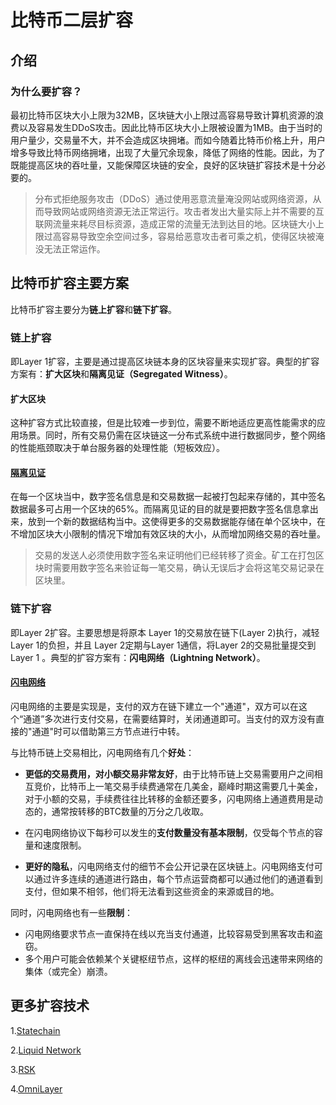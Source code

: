 # 比特币二层扩容

## 介绍

### 为什么要扩容？

最初比特币区块大小上限为32MB，区块链大小上限过高容易导致计算机资源的浪费以及容易发生DDoS攻击。因此比特币区块大小上限被设置为1MB。由于当时的用户量少，交易量不大，并不会造成区块拥堵。而如今随着比特币价格上升，用户增多导致比特币网络拥堵，出现了大量冗余现象，降低了网络的性能。因此，为了既能提高区块的吞吐量，又能保障区块链的安全，良好的区块链扩容技术是十分必要的。

> 分布式拒绝服务攻击（DDoS）通过使用恶意流量淹没网站或网络资源，从而导致网站或网络资源无法正常运行。攻击者发出大量实际上并不需要的互联网流量来耗尽目标资源，造成正常的流量无法到达目的地。区块链大小上限过高容易导致空余空间过多，容易给恶意攻击者可乘之机，使得区块被淹没无法正常运作。

## 比特币扩容主要方案

比特币扩容主要分为**链上扩容**和**链下扩容**。

### 链上扩容

即Layer 1扩容，主要是通过提高区块链本身的区块容量来实现扩容。典型的扩容方案有：**扩大区块**和**隔离见证（Segregated Witness）**。

#### 扩大区块

这种扩容方式比较直接，但是比较难一步到位，需要不断地适应更高性能需求的应用场景。同时，所有交易仍需在区块链这一分布式系统中进行数据同步，整个网络的性能瓶颈取决于单台服务器的处理性能（短板效应）。

#### [隔离见证](/bitcoin/比特币主网/隔离见证.md)

在每一个区块当中，数字签名信息是和交易数据一起被打包起来存储的，其中签名数据最多可占用一个区块的65%。而隔离见证的目的就是要把数字签名信息拿出来，放到一个新的数据结构当中。这使得更多的交易数据能存储在单个区块中，在不增加区块大小限制的情况下增加有效区块的大小，从而增加网络交易的吞吐量。

> 交易的发送人必须使用数字签名来证明他们已经转移了资金。矿工在打包区块时需要用数字签名来验证每一笔交易，确认无误后才会将这笔交易记录在区块里。

### 链下扩容

即Layer 2扩容。主要思想是将原本 Layer 1的交易放在链下(Layer 2)执行，减轻 Layer 1的负担，并且 Layer 2定期与Layer 1通信，将Layer 2的交易批量提交到 Layer 1 。典型的扩容方案有：**闪电网络（Lightning Network）**。

#### [闪电网络](/bitcoin/二层扩容/闪电网络.md)

闪电网络的主要是实现是，支付的双方在链下建立一个"通道"，双方可以在这个“通道”多次进行支付交易，在需要结算时，关闭通道即可。当支付的双方没有直接的"通道"时可以借助第三方节点进行中转。

与比特币链上交易相比，闪电网络有几个**好处**：

+ **更低的交易费用，对小额交易非常友好**，由于比特币链上交易需要用户之间相互竞价，比特币上一笔交易手续费通常在几美金，巅峰时期这需要几十美金，对于小额的交易，手续费往往比转移的金额还要多，闪电网络上通道费用是动态的，通常按转移的BTC数量的万分之几收取。

+ 在闪电网络协议下每秒可以发生的**支付数量没有基本限制**，仅受每个节点的容量和速度限制。

+ **更好的隐私**，闪电网络支付的细节不会公开记录在区块链上。闪电网络支付可以通过许多连续的通道进行路由，每个节点运营商都可以通过他们的通道看到支付，但如果不相邻，他们将无法看到这些资金的来源或目的地。

同时，闪电网络也有一些**限制**：

+ 闪电网络要求节点一直保持在线以充当支付通道，比较容易受到黑客攻击和盗窃。
+ 多个用户可能会依赖某个关键枢纽节点，这样的枢纽的离线会迅速带来网络的集体（或完全）崩溃。

## 更多扩容技术

1.[Statechain](/bitcoin/二层扩容/扩容技术/Statechain.md)

2.[Liquid Network](/bitcoin/二层扩容/扩容技术/Liquid_Network.md)

3.[RSK](/bitcoin/二层扩容/扩容技术/RSK.md)

4.[OmniLayer](/bitcoin/二层扩容/扩容技术/OmniLayer.md)
